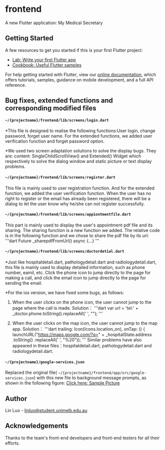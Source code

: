 # frontend

A new Flutter application: My Medical Secretary

## Getting Started

A few resources to get you started if this is your first Flutter project:

- [Lab: Write your first Flutter app](https://flutter.dev/docs/get-started/codelab)
- [Cookbook: Useful Flutter samples](https://flutter.dev/docs/cookbook)

For help getting started with Flutter, view our
[online documentation](https://flutter.dev/docs), which offers tutorials,
samples, guidance on mobile development, and a full API reference.

## Bug fixes, extended functions and corresponding modified files 

#### ```~/{projectname}/frontend/lib/screens/login.dart```  

*This file is designed to realise the following functions:User login, change password, forget user name. 
For the extended functions, we added user verification function and forget password option.

*We used two screen adaptation solutions to solve the display bugs. They are:
content: SingleChildScrollView() and Extended() Widget which respectively to solve the dialog window and static picture or text display problems.

#### ```~/{projectname}/frontend/lib/screens/register.dart```  

This file is mainly used to user registration function. And for the extended function, we added the user verification function. When the user has no right to register or the email has already been registered, there will be a dialog to let the user know why he/she can not register successfully.

#### ```~/{projectname}/frontend/lib/screens/appiontmentfile.dart``` 

This part is mainly used to display the user's appointment pdf file and its sharing. The sharing function is a new function we added. The relative code is in the following function and we chose to share the pdf file by its url:
'''dart
Future<void> _sharepdfFromUrl() async {...}
'''

#### ```~/{projectname}/frontend/lib/screens/doctordetial.dart``` 

*Just like hospitaldetail.dart, pathologydetail.dart and radiologydetail.dart, this file is mainly used to display detailed information, such as phone number, eamil, etc. Click the phone icon to jump directly to the page for making a call, and click the email icon to jump directly to the page for sending the email.

*For the ios version, we have fixed some bugs, as follows:
1. When the user clicks on the phone icon, the user cannot jump to the page where the call is made. Solution：
'''dart
var url = 'tel:' + _doctor.phone.toString().replaceAll(' ', "");
'''

2. When the user clicks on the map icon, the user cannot jump to the map app. Solution：
'''dart
                      trailing: Icon(Icons.location_on),
                            onTap: () {
                              launchURL("https://maps.google.com/?q=" +
                                  _hospitalState.address
                                      .toString()
                                      .replaceAll(' ', "%20"));
'''
Similar problems have also appeared in these files：hospitaldetail.dart, pathologydetail.dart and radiologydetail.dart.


#### ```~/{projectname}/google-services.json``` 

Replaced the original file( ```~/{projectname}/frontend/app/src/google-services.json```) with this new file to background message prompts, as shown in the following figure:
[Click here: Sample Picture](https://github.com/LINLUOOO/MMS/blob/master/sampleOfGoogleserviceJson.jpg)


## Author

Lin Luo - linluo@student.unimelb.edu.au

## Acknowledgements

Thanks to the team's front-end developers and front-end testers for all their efforts.








